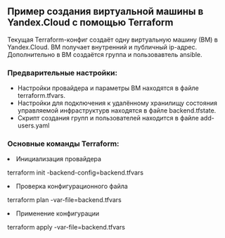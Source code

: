 <h2>Пример создания виртуальной машины в Yandex.Cloud с помощью Terraform</h2>

Текущая Terraform-конфиг создаёт одну виртуальную машину (ВМ) в Yandex.Cloud. ВМ получает внутренний и публичный ip-адрес. Дополнительно в ВМ создаётся группа и пользовавтель ansible.

<h3>Предварительные настройки:</h3>
<ul>
<li>Настройки провайдера и параметры ВМ находятся в файле terraform.tfvars.</li>
<li>Настройки для подключения к удалённому хранилищу состояния управляемой инфраструктурв находятся в файле backend.tfstate.</li>
<li>Скрипт создания групп и пользователей находится в файле add-users.yaml</li>
</ul>

<h3>Основные команды Terraform:</h3>
<ui>
<li>Инициализация провайдера</li>
    <p>terraform init -backend-config=backend.tfvars</p>

<li>Проверка конфигурационного файла</li>
    <p>terraform plan -var-file=backend.tfvars</p>

<li>Применение конфигурации</li>
    <p>terraform apply -var-file=backend.tfvars</p>
</ui>

